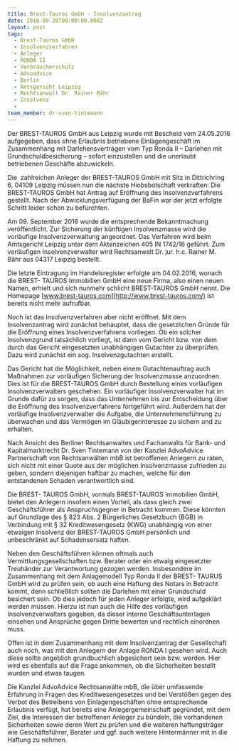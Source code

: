 ```yaml
---
title: Brest-Tauros GmbH - Insolvenzantrag
date: 2016-09-20T00:00:00.000Z
layout: post
tags:
  - Brest-Tauros GmbH
  - Insolvenzverfahren
  - Anleger
  - RONDA II
  - Verbraucherschutz
  - Advoadvice
  - Berlin
  - Amtsgericht Leipzig
  - Rechtsanwalt Dr. Rainer Bähr
  - Insolvenz
  -
team_member: dr-sven-tintemann
---
```



Der BREST-TAUROS GmbH aus Leipzig wurde mit Bescheid vom 24.05.2016 aufgegeben, dass ohne Erlaubnis betriebene Einlagengesch&auml;ft im Zusammenhang mit Darlehensvertr&auml;gen vom Typ Ronda II – Darlehen mit Grundschuldbesicherung – sofort einzustellen und die unerlaubt betriebenen Gesch&auml;fte abzuwickeln.

Die&nbsp; zahlreichen Anleger der BREST-TAUROS GmbH mit Sitz in Dittrichring 6, 04109 Leipzig m&uuml;ssen nun die n&auml;chste Hiobsbotschaft verkraften: Die BREST-TAUROS GmbH hat Antrag auf Er&ouml;ffnung des Insolvenzverfahrens gestellt. Nach der Abwicklungsverf&uuml;gung der BaFin war der jetzt erfolgte Schritt leider schon zu bef&uuml;rchten.

Am 09. September 2016 wurde die entsprechende Bekanntmachung ver&ouml;ffentlicht. Zur Sicherung der k&uuml;nftigen Insolvenzmasse wird die vorl&auml;ufige Insolvenzverwaltung angeordnet. Das Verfahren wird beim Amtsgericht Leipzig unter dem Aktenzeichen 405 IN 1742/16 gef&uuml;hrt. Zum vorl&auml;ufigen Insolvenzverwalter wird Rechtsanwalt Dr. jur. h.c. Rainer M. B&auml;hr aus 04317 Leipzig bestellt.

Die letzte Eintragung im Handelsregister erfolgte am 04.02.2016, wonach die BREST- TAUROS Immobilien GmbH eine neue Firma, also einen neuen Namen, erhielt und sich nunmehr schlicht BREST-TAUROS GmbH nennt. Die Homepage [www.brest-tauros.com](http://www.brest-tauros.com/) ist bereits nicht mehr aufrufbar.

Noch ist das Insolvenzverfahren aber nicht er&ouml;ffnet. Mit dem Insolvenzantrag wird zun&auml;chst behauptet, dass die gesetzlichen Gr&uuml;nde f&uuml;r die Er&ouml;ffnung eines Insolvenzverfahrens vorliegen. Ob ein solcher Insolvenzgrund tats&auml;chlich vorliegt, ist dann vom Gericht bzw. von dem durch das Gericht eingesetzten unabh&auml;ngigen Gutachter zu &uuml;berpr&uuml;fen. Dazu wird zun&auml;chst ein sog. Insolvenzgutachten erstellt.

Das Gericht hat die M&ouml;glichkeit, neben einem Gutachtenauftrag auch Ma&szlig;nahmen zur vorl&auml;ufigen Sicherung der Insolvenzmasse anzuordnen. Dies ist f&uuml;r die BREST-TAUROS GmbH durch Bestellung eines vorl&auml;ufigen Insolvenzverwalters geschehen. Ein vorl&auml;ufiger Insolvenzverwalter hat im Grunde daf&uuml;r zu sorgen, dass das Unternehmen bis zur Entscheidung &uuml;ber die Er&ouml;ffnung des Insolvenzverfahrens fortgef&uuml;hrt wird. Au&szlig;erdem hat der vorl&auml;ufige Insolvenzverwalter die Aufgabe, die Unternehmensf&uuml;hrung zu &uuml;berwachen und das Verm&ouml;gen im Gl&auml;ubigerinteresse zu sichern und zu erhalten.

Nach Ansicht des Berliner Rechtsanwaltes und Fachanwalts f&uuml;r Bank- und Kapitalmarktrecht Dr. Sven Tintemann von der Kanzlei AdvoAdvice Partnerschaft von Rechtsanw&auml;lten mbB ist betroffenen Anlegern zu raten, sich nicht mit einer Quote aus der m&ouml;glichen Insolvenzmasse zufrieden zu geben, sondern diejenigen haftbar zu machen, welche f&uuml;r den entstandenen Schaden verantwortlich sind.

Die BREST- TAUROS GmbH, vormals BREST-TAUROS Immobilien GmbH, bietet den Anlegern insofern einen Vorteil, als dass gleich zwei Gesch&auml;ftsf&uuml;hrer als Anspruchsgegner in Betracht kommen. Diese k&ouml;nnten auf Grundlage des &sect; 823 Abs. 2 B&uuml;rgerliches Gesetzbuch (BGB) in Verbindung mit &sect; 32 Kreditwesengesetz (KWG) unabh&auml;ngig von einer etwaigen Insolvenz der BREST-TAUROS GmbH pers&ouml;nlich und unbeschr&auml;nkt auf Schadensersatz haften.

Neben den Gesch&auml;ftsf&uuml;hren k&ouml;nnen oftmals auch Vermittlungsgesellschaften bzw. Berater oder ein etwaig eingesetzter Treuh&auml;nder zur Verantwortung gezogen werden. Insbesondere im Zusammenhang mit dem Anlagemodell Typ Ronda II der BREST- TAURUS GmbH wird zu pr&uuml;fen sein, ob auch eine Haftung des Notars in Betracht kommt, denn schlie&szlig;lich sollten die Darlehen mit einer Grundschuld besichert sein. Ob dies jedoch f&uuml;r jeden Anleger erfolgte, wird aufgekl&auml;rt werden m&uuml;ssen. Hierzu ist nun auch die Hilfe des vorl&auml;ufigen Insolvenzverwalters gegeben, da dieser interne Gesch&auml;ftsunterlagen einsehen und Anspr&uuml;che gegen Dritte bewerten und rechtlich einordnen muss.

Offen ist in dem Zusammenhang mit dem Insolvenzantrag der Gesellschaft auch noch, was mit den Anlegern der Anlage RONDA I gesehen wird. Auch diese sollte angeblich grundbuchlich abgesichert sein bzw. werden. Hier wird es ebenfalls auf die Frage ankommen, ob die Sicherheiten bestellt wurden und etwas taugen.

Die Kanzlei AdvoAdvice Rechtsanw&auml;lte mbB, die &uuml;ber umfassende Erfahrung in Fragen des Kreditwesengesetzes und bei Verst&ouml;&szlig;en gegen des Verbot des Betreibens von Einlagengesch&auml;ften ohne entsprechende Erlaubnis verf&uuml;gt, hat bereits eine Anlegergemeinschaft gegr&uuml;ndet, mit dem Ziel, die Interessen der betroffenen Anleger zu b&uuml;ndeln, die vorhandenen Sicherheiten sowie deren Wert zu pr&uuml;fen und die weiteren haftungstr&auml;ger wie Gesch&auml;ftsf&uuml;hrer, Berater und ggf. auch weitere Hinterm&auml;nner mit in die Haftung zu nehmen.